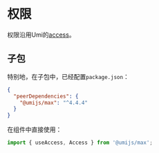# 权限

权限沿用Umi的[access](https://umijs.org/docs/max/access)。

## 子包

特别地，在子包中，已经配置`package.json`：

```json
{
  "peerDependencies": {
    "@umijs/max": "^4.4.4"
  }
}
```

在组件中直接使用：

```js
import { useAccess, Access } from '@umijs/max';
```
